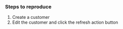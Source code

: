 ### Steps to reproduce
1. Create a customer
2. Edit the customer and click the refresh action button
